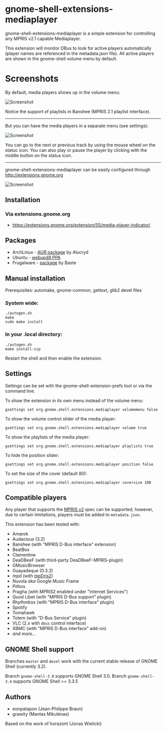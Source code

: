 # gnome-shell-extensions-mediaplayer

gnome-shell-extensions-mediaplayer is a simple extension for controlling any 
MPRIS v2.1 capable Mediaplayer.

This extension will monitor DBus to look for active players automatically 
(player names are referenced in the metadata.json file). All active players 
are shown in the gnome-shell volume menu by default.

# Screenshots

By default, media players shows up in the volume menu:

![Screenshot](https://github.com/eonpatapon/gnome-shell-extensions-mediaplayer/raw/gnome-shell-3.4/data/mediaplayer2.png) 

Notice the support of playlists in Banshee (MPRIS 2.1 playlist interface).

- - -

But you can have the media players in a separate menu (see settings):

![Screenshot](https://github.com/eonpatapon/gnome-shell-extensions-mediaplayer/raw/gnome-shell-3.4/data/mediaplayer1.png)

You can go to the next or previous track by using the mouse wheel on the statuc icon. 
You can also play or pause the player by clicking with the middle button on the status icon.

- - -

gnome-shell-extensions-mediaplayer can be easily configured through http://extensions.gnome.org

![Screenshot](http://github.com/eonpatapon/gnome-shell-extensions-mediaplayer/raw/gnome-shell-3.4/data/prefs.png)

## Installation

### Via extensions.gnome.org

* https://extensions.gnome.org/extension/55/media-player-indicator/

## Packages

* ArchLinux - [AUR package](https://aur.archlinux.org/packages.php?ID=49367) by Alucryd
* Ubuntu - [webupd8 PPA](http://www.webupd8.org/2011/10/gnome-shell-mediaplayer-extension.html)
* Frugalware - [package](http://www.frugalware.org/packages/136448) by Baste

## Manual installation

Prerequisites: automake, gnome-common, gettext, glib2 devel files

### System wide:

    ./autogen.sh
    make
    sudo make install

### In your .local directory:

    ./autogen.sh
    make install-zip

Restart the shell and then enable the extension.

## Settings

Settings can be set with the gnome-shell-extension-prefs tool or via the
command line.

To show the extension in its own menu instead of the volume menu:

```gsettings set org.gnome.shell.extensions.mediaplayer volumemenu false```

To show the volume control slider of the media player:

```gsettings set org.gnome.shell.extensions.mediaplayer volume true```

To show the playlists of the media player:

```gsettings set org.gnome.shell.extensions.mediaplayer playlists true```

To hide the position slider:

```gsettings set org.gnome.shell.extensions.mediaplayer position false```

To set the size of the cover (default 80):

```gsettings set org.gnome.shell.extensions.mediaplayer coversize 100```

## Compatible players

Any player that supports the [MPRIS v2](http://www.mpris.org/2.1/spec/) spec can be supported; however, due to certain limitations, players must be added to `metadata.json`.

This extension has been tested with:

* Amarok
* Audacious (3.2)
* Banshee (with "MPRIS D-Bus interface" extension)
* BeatBox
* Clementine
* DeaDBeeF (with third-party DeaDBeeF-MPRIS-plugin)
* GMusicBrowser
* Guayadeque (0.3.2)
* mpd (with [mpDris2](https://github.com/eonpatapon/mpDris2))
* Nuvola *aka* Google Music Frame
* Pithos
* Pragha (with MPRIS2 enabled under "Internet Services")
* Quod Libet (with "MPRIS D-Bus support" plugin)
* Rhythmbox (with "MPRIS D-Bus interface" plugin)
* Spotify
* Tomahawk
* Totem (with "D-Bus Service" plugin)
* VLC (2.x with `dbus` control interface)
* XBMC (with "MPRIS D-Bus interface" add-on)
* *and more...*

## GNOME Shell support

Branches `master` and `devel` work with the current stable release of GNOME Shell (currently 3.2).

Branch `gnome-shell-3.0` supports GNOME Shell 3.0.
Branch `gnome-shell-3.4` supports GNOME Shell >= 3.3.5

## Authors

* eonpatapon (Jean-Philippe Braun)
* grawity (Mantas Mikulėnas)

Based on the work of horazont (Jonas Wielicki)
